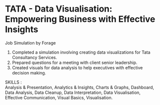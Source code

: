 # TATA - Data Visualisation: Empowering Business with Effective Insights
Job Simulation by Forage <br>
1. Completed a simulation involving creating data visualizations for Tata Consultancy Services.<br>
2. Prepared questions for a meeting with client senior leadership.<br>
3. Created visuals for data analysis to help executives with effective decision making.<br>

SKILLS : <BR>
Analysis & Presentation, Analytics & Insights, Charts & Graphs, Dashboard, Data Analysis, Data Cleanup, Data Interpretation, Data Visualisation, Effective Communication, Visual Basics, Visualisation.
